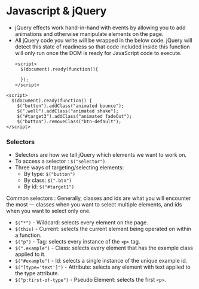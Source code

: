 <!--
    jQuery Cheat Sheet
-->

# Javascript & jQuery
- jQuery effects work hand-in-hand with events by allowing you to add animations and otherwise manipulate elements on the page.
- All jQuery code you write will be wrapped in the below code. jQuery will detect this state of readiness so that code included inside this function will only run once the DOM is ready for JavaScript code to execute.
    ```
    <script>
      $(document).ready(function(){

      });
    </script>
    ```
```
<script>
  $(document).ready(function() {
    $("button").addClass("animated bounce");
    $(".well").addClass("animated shake");
    $("#target3").addClass("animated fadeOut");
    $("button").removeClass("btn-default");
</script>
```

### <b>Selectors</b>
- Selectors are how we tell jQuery which elements we want to work on.
- To access a selector : `$("selector")`
- Three ways of targeting/selecting elements:
    - By type: `$("button")`
    - By class: `$(".btn")`
    - By id:  `$("#target1")`

Common selectors :
Generally, classes and ids are what you will encounter the most — classes when you want to select multiple elements, and ids when you want to select only one.

- `$("*")` - Wildcard: selects every element on the page.
- `$(this)` - Current: selects the current element being operated on within a function.
- `$("p")` - Tag: selects every instance of the `<p>` tag.
- `$(".example")` - Class: selects every element that has the example class applied to it.
- `$("#example")` - Id: selects a single instance of the unique example id.
- `$("[type='text']")` - Attribute: selects any element with text applied to the type attribute.
- `$("p:first-of-type")` - Pseudo Element: selects the first `<p>`.